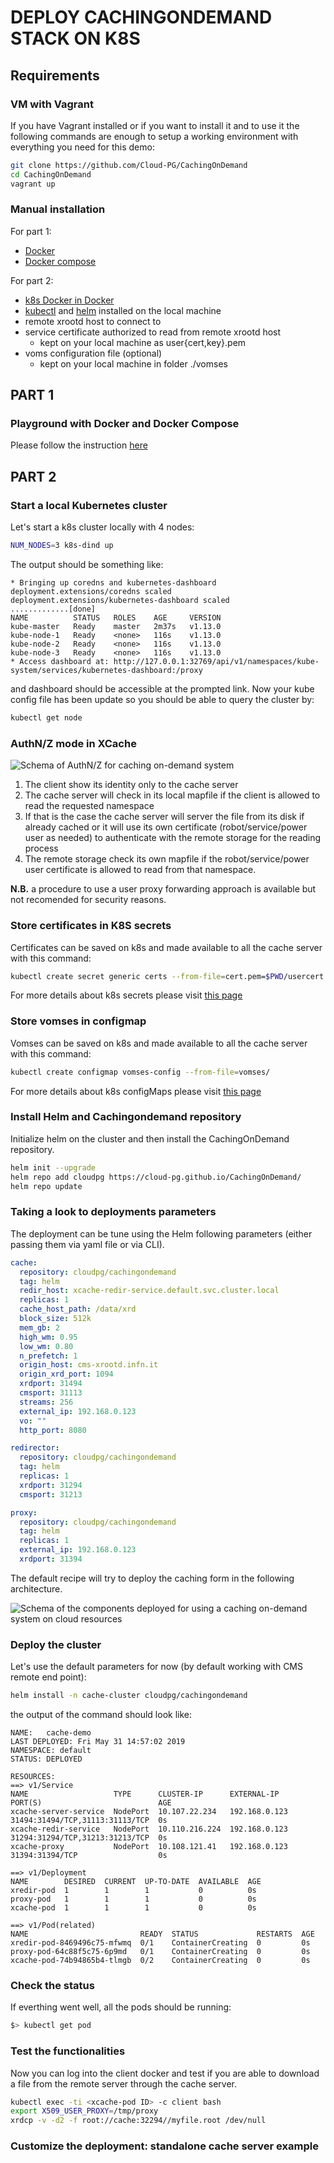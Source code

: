 # DEPLOY CACHINGONDEMAND STACK ON K8S

## Requirements

### VM with Vagrant

If you have Vagrant installed or if you want to install it and to use it the following commands are enough to setup a working environment with everything you need for this demo:

```bash
git clone https://github.com/Cloud-PG/CachingOnDemand
cd CachingOnDemand
vagrant up
```

### Manual installation

For part 1:

- [Docker](https://docs.docker.com/install/)
- [Docker compose](https://docs.docker.com/compose/install/)

For part 2:

- [k8s Docker in Docker](https://github.com/kubernetes-sigs/kubeadm-dind-cluster)
- [kubectl](https://kubernetes.io/docs/tasks/tools/install-kubectl/) and [helm](https://helm.sh/docs/using_helm/#installing-helm) installed on the local machine
- remote xrootd host to connect to
- service certificate authorized to read from remote xrootd host
  - kept on your local machine as user{cert,key}.pem
- voms configuration file (optional)
  - kept on your local machine in folder ./vomses

## PART 1

### Playground with Docker and Docker Compose

Please follow the instruction [here](../DOCKER.md)

## PART 2

### Start a local Kubernetes cluster

Let's start a k8s cluster locally with 4 nodes:

```bash
NUM_NODES=3 k8s-dind up
```

The output should be something like:

```text
* Bringing up coredns and kubernetes-dashboard 
deployment.extensions/coredns scaled
deployment.extensions/kubernetes-dashboard scaled
.............[done]
NAME          STATUS   ROLES    AGE     VERSION
kube-master   Ready    master   2m37s   v1.13.0
kube-node-1   Ready    <none>   116s    v1.13.0
kube-node-2   Ready    <none>   116s    v1.13.0
kube-node-3   Ready    <none>   116s    v1.13.0
* Access dashboard at: http://127.0.0.1:32769/api/v1/namespaces/kube-system/services/kubernetes-dashboard:/proxy
```

and dashboard should be accessible at the prompted link.
Now your kube config file has been update so you should be able to query the cluster by:

```bash
kubectl get node
```

### AuthN/Z mode in XCache

![Schema of AuthN/Z for caching on-demand system](../img/xcache_auth.png)

1. The client show its identity only to the cache server
2. The cache server will check in its local mapfile if the client is allowed to read the requested namespace
3. If that is the case the cache server will server the file from its disk if already cached or it will use its own certificate (robot/service/power user as needed) to authenticate with the remote storage for the reading process
4. The remote storage check its own mapfile if the robot/service/power user certificate is allowed to read from that namespace.

__N.B.__ a procedure to use a user proxy forwarding approach is available but not recomended for security reasons.

### Store certificates in K8S secrets

Certificates can be saved on k8s and made available to all the cache server with this command:

```bash
kubectl create secret generic certs --from-file=cert.pem=$PWD/usercert.pem --from-file=key.pem=$PWD/userkey.pem
```

For more details about k8s secrets please visit [this page](https://kubernetes.io/docs/concepts/configuration/secret/)

### Store vomses in configmap

Vomses can be saved on k8s and made available to all the cache server with this command:

```bash
kubectl create configmap vomses-config --from-file=vomses/
```

For more details about k8s configMaps please visit [this page](https://kubernetes.io/docs/tasks/configure-pod-container/configure-pod-configmap/)

### Install Helm and Cachingondemand repository

Initialize helm on the cluster and then install the CachingOnDemand repository.

```bash
helm init --upgrade
helm repo add cloudpg https://cloud-pg.github.io/CachingOnDemand/
helm repo update
```

### Taking a look to deployments parameters

The deployment can be tune using the Helm following parameters (either passing them via yaml file or via CLI).

```yaml
cache:
  repository: cloudpg/cachingondemand
  tag: helm
  redir_host: xcache-redir-service.default.svc.cluster.local
  replicas: 1
  cache_host_path: /data/xrd
  block_size: 512k
  mem_gb: 2
  high_wm: 0.95
  low_wm: 0.80
  n_prefetch: 1
  origin_host: cms-xrootd.infn.it
  origin_xrd_port: 1094
  xrdport: 31494
  cmsport: 31113
  streams: 256
  external_ip: 192.168.0.123
  vo: ""
  http_port: 8080

redirector:
  repository: cloudpg/cachingondemand
  tag: helm
  replicas: 1
  xrdport: 31294
  cmsport: 31213

proxy:
  repository: cloudpg/cachingondemand
  tag: helm
  replicas: 1
  external_ip: 192.168.0.123
  xrdport: 31394
```

The default recipe will try to deploy the caching form in the following architecture.

![Schema of the components deployed for using a caching on-demand system on cloud resources](../img/xcache_k8s.png)

### Deploy the cluster

Let's use the default parameters for now (by default working with CMS remote end point):

```bash
helm install -n cache-cluster cloudpg/cachingondemand
```

the output of the command should look like:

```text
NAME:   cache-demo
LAST DEPLOYED: Fri May 31 14:57:02 2019
NAMESPACE: default
STATUS: DEPLOYED

RESOURCES:
==> v1/Service
NAME                   TYPE      CLUSTER-IP      EXTERNAL-IP    PORT(S)                          AGE
xcache-server-service  NodePort  10.107.22.234   192.168.0.123  31494:31494/TCP,31113:31113/TCP  0s
xcache-redir-service   NodePort  10.110.216.224  192.168.0.123  31294:31294/TCP,31213:31213/TCP  0s
xcache-proxy           NodePort  10.108.121.41   192.168.0.123  31394:31394/TCP                  0s

==> v1/Deployment
NAME        DESIRED  CURRENT  UP-TO-DATE  AVAILABLE  AGE
xredir-pod  1        1        1           0          0s
proxy-pod   1        1        1           0          0s
xcache-pod  1        1        1           0          0s

==> v1/Pod(related)
NAME                         READY  STATUS             RESTARTS  AGE
xredir-pod-8469496c75-mfwmq  0/1    ContainerCreating  0         0s
proxy-pod-64c88f5c75-6p9md   0/1    ContainerCreating  0         0s
xcache-pod-74b94865b4-tlmgb  0/2    ContainerCreating  0         0s

```

### Check the status

If everthing went well, all the pods should be running:

```bash
$> kubectl get pod


```

### Test the functionalities

Now you can log into the client docker and test if you are able to download a file from the remote server through the cache server.

```bash
kubectl exec -ti <xcache-pod ID> -c client bash
export X509_USER_PROXY=/tmp/proxy
xrdcp -v -d2 -f root://cache:32294//myfile.root /dev/null
```

### Customize the deployment: standalone cache server example

